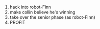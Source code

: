 1. hack into robot-Finn
2. make collin believe he's winning
3. take over the senior phase (as robot-Finn)
4. PROFIT

